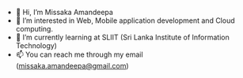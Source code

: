 - 👋 Hi, I’m Missaka Amandeepa
- 👀 I’m interested in Web, Mobile application development and Cloud computing.
- 🌱 I’m currently learning at SLIIT (Sri Lanka Institute of Information Technology)
- 📫 You can reach me through my email (missaka.amandeepa@gmail.com)

<!---
Missaka11/Missaka11 is a ✨ special ✨ repository because its `README.md` (this file) appears on your GitHub profile.
You can click the Preview link to take a look at your changes.
--->

